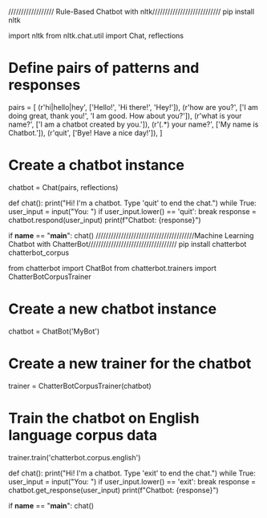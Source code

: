 ////////////////// Rule-Based Chatbot with nltk///////////////////////////
pip install nltk

import nltk
from nltk.chat.util import Chat, reflections

# Define pairs of patterns and responses
pairs = [
    (r'hi|hello|hey', ['Hello!', 'Hi there!', 'Hey!']),
    (r'how are you?', ['I am doing great, thank you!', 'I am good. How about you?']),
    (r'what is your name?', ['I am a chatbot created by you.']),
    (r'(.*) your name?', ['My name is Chatbot.']),
    (r'quit', ['Bye! Have a nice day!']),
]

# Create a chatbot instance
chatbot = Chat(pairs, reflections)

def chat():
    print("Hi! I'm a chatbot. Type 'quit' to end the chat.")
    while True:
        user_input = input("You: ")
        if user_input.lower() == 'quit':
            break
        response = chatbot.respond(user_input)
        print(f"Chatbot: {response}")

if __name__ == "__main__":
    chat()
///////////////////////////////////////Machine Learning Chatbot with ChatterBot///////////////////////////////////
pip install chatterbot chatterbot_corpus

from chatterbot import ChatBot
from chatterbot.trainers import ChatterBotCorpusTrainer

# Create a new chatbot instance
chatbot = ChatBot('MyBot')

# Create a new trainer for the chatbot
trainer = ChatterBotCorpusTrainer(chatbot)

# Train the chatbot on English language corpus data
trainer.train('chatterbot.corpus.english')

def chat():
    print("Hi! I'm a chatbot. Type 'exit' to end the chat.")
    while True:
        user_input = input("You: ")
        if user_input.lower() == 'exit':
            break
        response = chatbot.get_response(user_input)
        print(f"Chatbot: {response}")

if __name__ == "__main__":
    chat()

